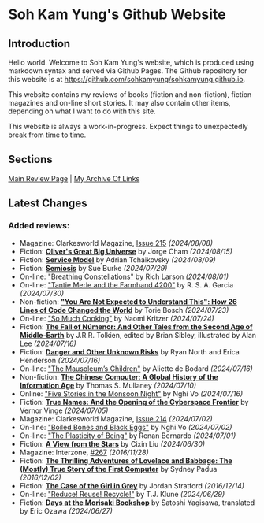# Soh Kam Yung's Github Website

## Introduction

Hello world. Welcome to Soh Kam Yung's website, which is produced using markdown syntax and served via Github Pages. The Github repository for this website is at <https://github.com/sohkamyung/sohkamyung.github.io>.

This website contains my reviews of books (fiction and non-fiction), fiction magazines and on-line short stories. It may also contain other items, depending on what I want to do with this site.

This website is always a work-in-progress. Expect things to unexpectedly break from time to time.

## Sections

[Main Review Page](reviews/README.md) | [My Archive Of Links](links/README.md)

## Latest Changes

### Added reviews:

- Magazine: Clarkesworld Magazine, [Issue 215](reviews/magazines/Clarkesworld/20240808-Clarkesworld215.md) *(2024/08/08)*
- Fiction: [**Oliver's Great Big Universe**](reviews/fiction/2024/20240815-OliverGreatBigUniverse.md) by Jorge Cham *(2024/08/15)*
- Fiction: [**Service Model**](reviews/fiction/2024/20240809-ServiceModel.md) by Adrian Tchaikovsky *(2024/08/09)*
- Fiction: [**Semiosis**](reviews/fiction/2024/20240729-Semiosis.md) by Sue Burke *(2024/07/29)*
- On-line: ["Breathing Constellations"](reviews/online/2024/20240801-BreathingConstellations.md) by Rich Larson *(2024/08/01)*
- On-line: ["Tantie Merle and the Farmhand 4200"](reviews/online/2024/20240730-TantieMerleFarmhand4200.md) by R. S. A. Garcia *(2024/07/30)*
- Non-fiction: [**"You Are Not Expected to Understand This": How 26 Lines of Code Changed the World**](reviews/nonfiction/2024/20240723-NotExpectedUnderstandThis.md) by Torie Bosch *(2024/07/23)*
- On-line: ["So Much Cooking"](reviews/online/2024/20240724-SoMuchCooking.md) by Naomi Kritzer *(2024/07/24)*
- Fiction: [**The Fall of Númenor: And Other Tales from the Second Age of Middle-Earth**](reviews/fiction/2024/20240716-FallNumenor.md) by J.R.R. Tolkien, edited by Brian Sibley, illustrated by Alan Lee *(2024/07/16)*
- Fiction: [**Danger and Other Unknown Risks**](reviews/fiction/2024/20240716-DangerOtherUnknownRisks.md) by Ryan North and Erica Henderson *(2024/07/16)*
- On-line: ["The Mausoleum’s Children"](reviews/online/2024/20240716-MausoleumChildren.md) by Aliette de Bodard *(2024/07/16)*
- Non-fiction: [**The Chinese Computer: A Global History of the Information Age**](reviews/nonfiction/2024/20240710-ChineseComputer.md) by Thomas S. Mullaney *(2024/07/10)*
- Online: ["Five Stories in the Monsoon Night"](reviews/online/2024/20240716-FiveStoriesMoonsoonNight.md) by Nghi Vo *(2024/07/16)*
- Fiction: [**True Names: And the Opening of the Cyberspace Frontier**](reviews/fiction/2024/20240705-TrueNamesOpeningCyberspace.md) by Vernor Vinge *(2024/07/05)*
- Magazine: Clarkesworld Magazine, [Issue 214](reviews/magazines/Clarkesworld/20240702-Clarkesworld214.md) *(2024/07/02)*
- On-line: ["Boiled Bones and Black Eggs"](reviews/online/2024/20240702-BoiledBonesBlackEggs.md) by Nghi Vo *(2024/07/02)*
- On-line: ["The Plasticity of Being"](reviews/online/2024/20240701-PlaticityBeing.md) by Renan Bernardo *(2024/07/01)*
- Fiction: [**A View from the Stars**](reviews/fiction/2024/20240630-ViewStars.md) by Cixin Liu *(2024/06/30)*
- Magazine: Interzone, [#267](reviews/magazines/Interzone/20161128-Interzone267.md) *(2016/11/28)*
- Fiction: [**The Thrilling Adventures of Lovelace and Babbage: The (Mostly) True Story of the First Computer**](reviews/fiction/2016/20161202-ThrillingAdventuresLovelaceBabbage.md) by Sydney Padua *(2016/12/02)*
- Fiction: [**The Case of the Girl in Grey**](reviews/fiction/2016/20161214-CaseGirlGrey.md) by Jordan Stratford *(2016/12/14)*
- On-line: ["Reduce! Reuse! Recycle!"](reviews/online/2024/20240629-ReduceReuseRecycle.md) by T.J. Klune *(2024/06/29)*
- Fiction: [**Days at the Morisaki Bookshop**](reviews/fiction/2024/20240627-DaysMorisakiBookshop.md) by Satoshi Yagisawa, translated by Eric Ozawa *(2024/06/27)*
